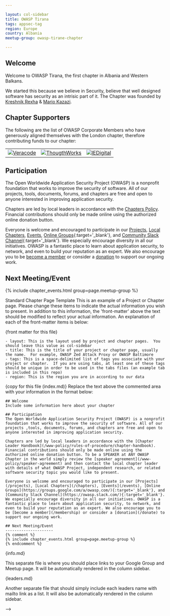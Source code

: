 ```yaml
---

layout: col-sidebar
title: OWASP Tirana
tags: appsec-tag
region: Europe
country: Albania
meetup-group: owasp-tirane-chapter

---
```


## Welcome
Welcome to OWASP Tirana, the first chapter in Albania and Western Balkans.

We started this because we believe in Security, believe that well designed software has security as an intrisic part of it. The Chapter was founded by
  <a href="https://www.linkedin.com/in/kreshnikrexha" target="_blank" rel="noopener noreferrer">Kreshnik Rexha</a>
  &amp;
  <a href="https://www.linkedin.com/in/mariokazazi" target="_blank" rel="noopener noreferrer">Mario Kazazi</a>.

Chapter Supporters
----------------
The following are the list of OWASP Corporate Members who have generously aligned themselves with the London chapter, therefore contributing funds to our chapter:

<table cellpadding="15" cellspacing="0">
<tr>
<td>
    <a href="https://www.squarevertex.ai"><img src="assets/images/VeraCode_logo.png" alt="Veracode"/></a>
</td>
<td>
    <a href="https://www.startupalbania.org"><img src="assets/images/ThoughtWorks-logo.png" alt="ThougthWorks"/></a>
</td>
<td>
    <a href="https://www.kineton.al"><img src="assets/images/IEDigital-logo.png" alt="IEDigital"/></a>
</td>
</tr>

</table>


## Participation
The Open Worldwide Application Security Project (OWASP) is a nonprofit foundation that works to improve the security of software. All of our projects, tools, documents, forums, and chapters are free and open to anyone interested in improving application security. 

Chapters are led by local leaders in accordance with the [Chapters Policy](/www-policy/operational/chapters). Financial contributions should only be made online using the authorized online donation button. 

Everyone is welcome and encouraged to participate in our [Projects](/projects/), [Local Chapters](/chapters/), [Events](/events/), [Online Groups](https://groups.google.com/a/owasp.com/){:target='_blank'}, and [Community Slack Channel](https://owasp.slack.com/){:target='_blank'}. We especially encourage diversity in all our initiatives. OWASP is a fantastic place to learn about application security, to network, and even to build your reputation as an expert. We also encourage you to be [become a member](/membership/) or consider a [donation](/donate/) to support our ongoing work.

Next Meeting/Event <!-- You should keep this section as it will populate your meetup events -->
---------------------
{% include chapter_events.html group=page.meetup-group %}



Standard Chapter Page Template
This is an example of a Project or Chapter page.
Please change these items to indicate the actual information you wish to present. In addition to this information, the 'front-matter' above the text should be modified to reflect your actual information.  An explanation of each of the front-matter items is below:

{front matter for this file}

```
- layout: This is the layout used by project and chapter pages.  You should leave this value as col-sidebar
- title: This is the title of your project or chapter page, usually the name.  For example, OWASP Zed Attack Proxy or OWASP Baltimore
- tags: This is a space-delimited list of tags you associate with your project or chapter.  If you are using tabs, at least one of these tags should be unique in order to be used in the tabs files (an example tab is included in this repo) 
- region: This is the region you are in according to our data
```

{copy for this file (index.md)}
Replace the text above the commented area with your information in the format below:
```
## Welcome
Include some information here about your chapter

## Participation
The Open Worldwide Application Security Project (OWASP) is a nonprofit foundation that works to improve the security of software. All of our projects ,tools, documents, forums, and chapters are free and open to anyone interested in improving application security. 

Chapters are led by local leaders in accordance with the [Chapter Leader Handbook](/www-policy/rules-of-procedure/chapter-handbook). Financial contributions should only be made online using the authorized online donation button. To be a SPEAKER at ANY OWASP Chapter in the world simply review the [speaker agreement](/www-policy/speaker-agreement) and then contact the local chapter leader with details of what OWASP Project, independent research, or related software security topic you would like to present.

Everyone is welcome and encouraged to participate in our [Projects](/projects), [Local Chapters](/chapters), [Events](/events), [Online Groups](https://groups.google.com/a/owasp.com/){:target='_blank'}, and [Community Slack Channel](https://owasp.slack.com/){:target='_blank'}. We especially encourage diversity in all our initiatives. OWASP is a fantastic place to learn about application security, to network, and even to build your reputation as an expert. We also encourage you to be [become a member](/membership) or consider a [donation](/donate) to support our ongoing work.

## Next Meeting/Event
---------------------
{% comment %}
{% include chapter_events.html group=page.meetup-group %}
{% endcomment %}

```
{info.md}

This separate file is where you should place links to your Google Group and Meetup page. It will be automatically rendered in the column sidebar.

{leaders.md}

Another separate file that should simply include each leaders name with mailto link as a list. It will also be automatically rendered in the column sidebar.

-->
